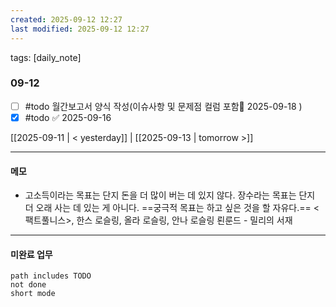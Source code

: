 ```yaml
---
created: 2025-09-12 12:27
last modified: 2025-09-12 12:27
---
```

tags: [daily_note]

### 09-12
- [ ] #todo 월간보고서 양식 작성(이슈사항 및 문제점 컬럼 포함📅 2025-09-18 )
- [x]  #todo ✅ 2025-09-16

[[2025-09-11 | < yesterday]] | [[2025-09-13 | tomorrow >]]

---
#### 메모
-  고소득이라는 목표는 단지 돈을 더 많이 버는 데 있지 않다. 장수라는 목표는 단지 더 오래 사는 데 있는 게 아니다. ==궁극적 목표는 하고 싶은 것을 할 자유다.== <팩트풀니스>, 한스 로슬링, 올라 로슬링, 안나 로슬링 뢴룬드 - 밀리의 서재

---

#### 미완료 업무
```tasks
path includes TODO
not done
short mode
```
